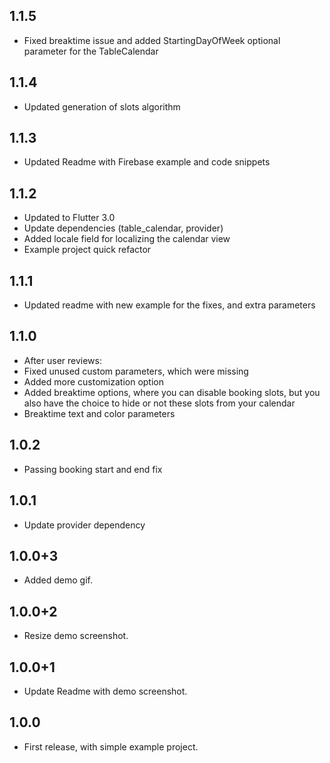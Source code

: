 ## 1.1.5
- Fixed breaktime issue and added StartingDayOfWeek optional parameter for the TableCalendar

## 1.1.4
- Updated generation of slots algorithm

## 1.1.3
- Updated Readme with Firebase example and code snippets

## 1.1.2
- Updated to Flutter 3.0
- Update dependencies (table_calendar, provider)
- Added locale field for localizing the calendar view
- Example project quick refactor

## 1.1.1
- Updated readme with new example for the fixes, and extra parameters

## 1.1.0

- After user reviews:
- Fixed unused custom parameters, which were missing
- Added more customization option
- Added breaktime options, where you can disable booking slots, but you also have the choice to hide or not these slots from your calendar
- Breaktime text and color parameters

## 1.0.2

- Passing booking start and end fix

## 1.0.1

- Update provider dependency

## 1.0.0+3

- Added demo gif.


## 1.0.0+2

- Resize demo screenshot.


## 1.0.0+1

- Update Readme with demo screenshot.


## 1.0.0

- First release, with simple example project.
